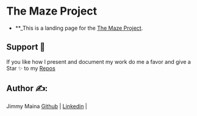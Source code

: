 # The Maze Project 
* **_This is a landing page for the [The Maze Project](https://github.com/elyse502/The-Maze-Project). 


## Support 🎉
If you like how I present and document my work do me a favor and give a Star ✨ to my [Repos](https://github.com/jimal254?tab=repositories) 

## Author ✍️:
Jimmy Maina [Github](https://github.com/jimal254) | [Linkedin](https://www.linkedin.com/in/jimmymaina) | 


